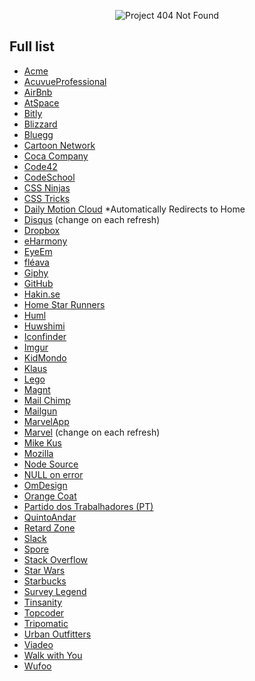 <p align="center">
  <img src="http://lnfnunes.com.br/img/logo404.png" alt="Project 404 Not Found" />
</p>

## Full list

- [Acme](http://www.acme.com/missing.html)
- [AcuvueProfessional](http://www.acuvueprofessional.com/404)
- [AirBnb](https://www.airbnb.com.br/pagenotfound)
- [AtSpace](http://scar.atspace.org/404.html)
- [Bitly](https://bitly.com/a/404)
- [Blizzard](http://us.blizzard.com/en-us/not-found.html)
- [Bluegg](http://bluegg.co.uk/404)
- [Cartoon Network](http://cn3.cartoonnetwork.com.ar/error404.html)
- [Coca Company](http://www.coca-colacompany.com/404/)
- [Code42](http://www.code42.com/Error/)
- [CodeSchool](http://codeschool.com/404)
- [CSS Ninjas](http://www.cssninjas.com/404)
- [CSS Tricks](https://css-tricks.com/thispagedoesntexist)
- [Daily Motion Cloud](https://www.dmcloud.net/404/) *Automatically Redirects to Home
- [Disqus](https://disqus.com/by/a/) (change on each refresh)
- [Dropbox](https://www.dropbox.com/404)
- [eHarmony](http://www.eharmony.com/404/)
- [EyeEm](https://www.eyeem.com/404.html)
- [fléava](http://fleava.com/404)
- [Giphy](http://giphy.com/404)
- [GitHub](https://github.com/404)
- [Hakin.se](http://hakim.se/experiments/html5/404)
- [Home Star Runners](http://www.homestarrunner.com/random_garbage_text)
- [Huml](http://huml.org/404.shtml)
- [Huwshimi](http://huwshimi.com/404/)
- [Iconfinder](https://www.iconfinder.com/404)
- [Imgur](http://imgur.com/404)
- [KidMondo](http://kidmondo.com/404)
- [Klaus](http://www.klaus.dk/404040404040404)
- [Lego](http://www.lego.com/404notfound)
- [Magnt](http://www.magnt.com/404/)
- [Mail Chimp](http://mailchimp.com/404/)
- [Mailgun](http://www.mailgun.com/404)
- [MarvelApp](https://marvelapp.com/404/)
- [Marvel](http://marvel.com/404) (change on each refresh)
- [Mike Kus](http://mikekus.com/404)
- [Mozilla](https://www.mozilla.org/en-US/404)
- [Node Source](https://nodesource.com/404)
- [NULL on error](https://nullonerror.org/404)
- [OmDesign](https://omdesign.cz/fab404)
- [Orange Coat](https://www.orangecoat.com/dear-happy-internet-traveler)
- [Partido dos Trabalhadores (PT)](http://www.pt.org.br/404)
- [QuintoAndar](http://www.quintoandar.com.br/404)
- [Retard Zone](http://retardzone.com/404)
- [Slack](https://slack.com/404)
- [Spore](http://www.spore.com/404)
- [Stack Overflow](http://stackoverflow.com/404)
- [Star Wars](http://br.starwars.com/404)
- [Starbucks](http://www.starbucks.com/static/error/index.html)
- [Survey Legend](https://www.surveylegend.com/404)
- [Tinsanity](http://www.tinsanity.net/404.shtml)
- [Topcoder](https://www.topcoder.com/404)
- [Tripomatic](http://www.tripomatic.com/404)
- [Urban Outfitters](http://www.urbanoutfitters.com/urban/html/404.html)
- [Viadeo](http://www.viadeo.com/404)
- [Walk with You](http://www.walkwithyou.me/404)
- [Wufoo](http://www.wufoo.com/404/)